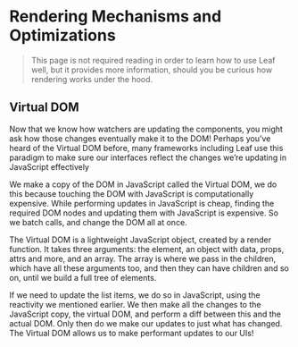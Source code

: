 # Rendering Mechanisms and Optimizations

> This page is not required reading in order to learn how to use Leaf well, but it provides more information, should you be curious how rendering works under the hood.

## Virtual DOM

Now that we know how watchers are updating the components, you might ask how those changes eventually make it to the DOM! Perhaps you’ve heard of the Virtual DOM before, many frameworks including Leaf use this paradigm to make sure our interfaces reflect the changes we’re updating in JavaScript effectively

<div class="reactivecontent">
  <common-codepen-snippet title="How does the Virtual DOM work?" slug="KKNJKbw" tab="result" theme="light" :height="500" :editable="false" :preview="false" />
</div>

We make a copy of the DOM in JavaScript called the Virtual DOM, we do this because touching the DOM with JavaScript is computationally expensive. While performing updates in JavaScript is cheap, finding the required DOM nodes and updating them with JavaScript is expensive. So we batch calls, and change the DOM all at once.

The Virtual DOM is a lightweight JavaScript object, created by a render function. It takes three arguments: the element, an object with data, props, attrs and more, and an array. The array is where we pass in the children, which have all these arguments too, and then they can have children and so on, until we build a full tree of elements.

If we need to update the list items, we do so in JavaScript, using the reactivity we mentioned earlier. We then make all the changes to the JavaScript copy, the virtual DOM, and perform a diff between this and the actual DOM. Only then do we make our updates to just what has changed. The Virtual DOM allows us to make performant updates to our UIs!
